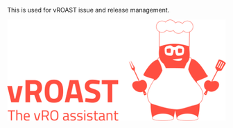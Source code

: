 This is used for vROAST issue and release management.

![logo](https://raw.githubusercontent.com/orangeglasses/vROast/ee0192a0962f8484e90de1ad017070b77acc5dd6/ITQ_vROAST%20tool%20Logo.png)
